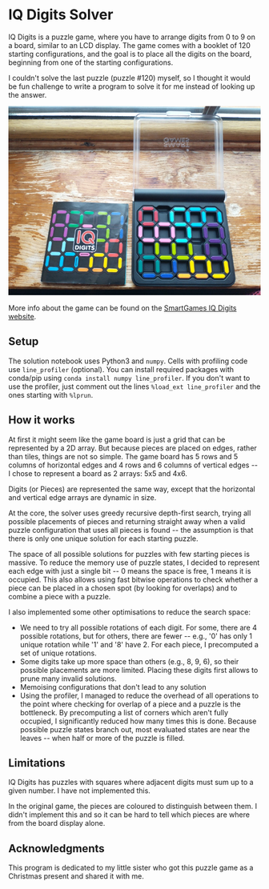 # IQ Digits Solver

IQ Digits is a puzzle game, where you have to arrange digits from 0 to 9 on a board, similar to an LCD display.
The game comes with a booklet of 120 starting configurations, and the goal is to place all the digits on the board, beginning from one of the starting configurations.

I couldn't solve the last puzzle (puzzle #120) myself, so I thought it would be fun challenge to write a program to solve it for me instead of looking up the answer.

![Photo of a solved IQ Digits puzzle](iq_digits.jpg)

More info about the game can be found on the [SmartGames IQ Digits website](https://www.smartgames.eu/uk/one-player-games/iq-digits).

## Setup

The solution notebook uses Python3 and `numpy`. Cells with profiling code use `line_profiler` (optional).
You can install required packages with conda/pip using `conda install numpy line_profiler`.
If you don't want to use the profiler, just comment out the lines `%load_ext line_profiler` and the ones starting with `%lprun`.

## How it works

At first it might seem like the game board is just a grid that can be represented by a 2D array.
But because pieces are placed on edges, rather than tiles, things are not so simple.
The game board has 5 rows and 5 columns of horizontal edges and 4 rows and 6 columns of vertical edges -- I chose to represent a board as 2 arrays: 5x5 and 4x6.

Digits (or Pieces) are represented the same way, except that the horizontal and vertical edge arrays are dynamic in size.

At the core, the solver uses greedy recursive depth-first search, trying all possible placements of pieces and returning straight away when a valid puzzle configuration that uses all pieces is found -- the assumption is that there is only one unique solution for each starting puzzle.

The space of all possible solutions for puzzles with few starting pieces is massive.
To reduce the memory use of puzzle states, I decided to represent each edge with just a single bit -- 0 means the space is free, 1 means it is occupied.
This also allows using fast bitwise operations to check whether a piece can be placed in a chosen spot (by looking for overlaps) and to combine a piece with a puzzle.

I also implemented some other optimisations to reduce the search space:
- We need to try all possible rotations of each digit. For some, there are 4 possible rotations, but for others, there are fewer -- e.g., '0' has only 1 unique rotation while '1' and '8' have 2. For each piece, I precomputed a set of unique rotations.
- Some digits take up more space than others (e.g., 8, 9, 6), so their possible placements are more limited. Placing these digits first allows to prune many invalid solutions.
- Memoising configurations that don't lead to any solution
- Using the profiler, I managed to reduce the overhead of all operations to the point where checking for overlap of a piece and a puzzle is the bottleneck. By precomputing a list of corners which aren't fully occupied, I significantly reduced how many times this is done. Because possible puzzle states branch out, most evaluated states are near the leaves -- when half or more of the puzzle is filled. 

## Limitations

IQ Digits has puzzles with squares where adjacent digits must sum up to a given number.
I have not implemented this.

In the original game, the pieces are coloured to distinguish between them.
I didn't implement this and so it can be hard to tell which pieces are where from the board display alone.

## Acknowledgments

This program is dedicated to my little sister who got this puzzle game as a Christmas present and shared it with me.